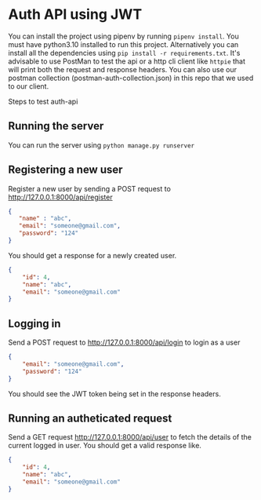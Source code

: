 # Auth API using JWT

You can install the project using pipenv by running `pipenv install`. You must have python3.10 installed to run this project. Alternatively you can
install all the dependencies using `pip install -r requirements.txt`. It's advisable to use PostMan to test the api or a http cli client like `httpie` that will print both the request and response headers. You can also use our postman collection (postman-auth-collection.json) in this repo that we used to our client.

Steps to test auth-api
## Running the server
You can run the server using `python manage.py runserver`

## Registering a new user
Register a new user by sending a POST request to http://127.0.0.1:8000/api/register
```json
{
   "name" : "abc",
   "email": "someone@gmail.com",
   "password": "124"
}
```

You should get a response for a newly created user.
```json
{
    "id": 4,
    "name": "abc",
    "email": "someone@gmail.com"
}
```

## Logging in
Send a POST request to http://127.0.0.1:8000/api/login to login as a user

```json
{
    "email": "someone@gmail.com",
    "password": "124"
}
```
You should see the JWT token being set in the response headers.

## Running an autheticated request
Send a GET request http://127.0.0.1:8000/api/user to fetch the details of the current logged in user. You should get a valid response like.
```json
{
    "id": 4,
    "name": "abc",
    "email": "someone@gmail.com"
}
```

